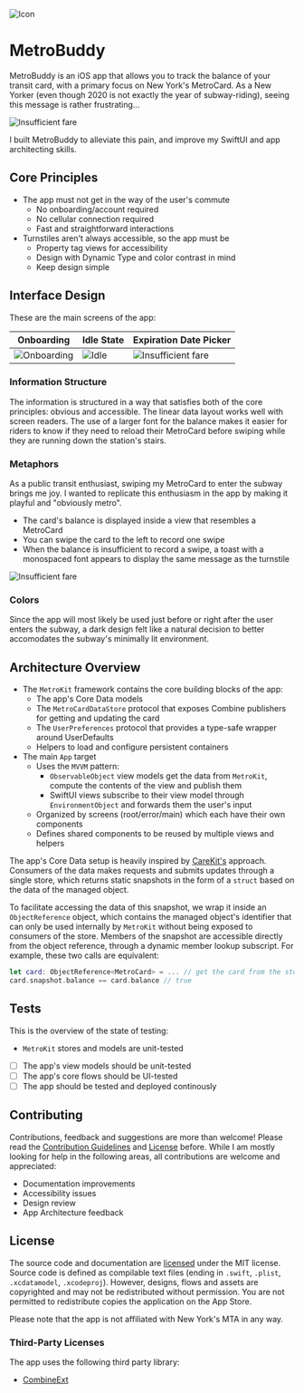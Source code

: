 ![Icon](.github/icon.png)

# MetroBuddy

MetroBuddy is an iOS app that allows you to track the balance of your transit card, with a primary focus on New York's MetroCard. As a New Yorker (even though 2020 is not exactly the year of subway-riding), seeing this message is rather frustrating...

![Insufficient fare](.github/fare.png)

I built MetroBuddy to alleviate this pain, and improve my SwiftUI and app architecting skills.

## Core Principles

- The app must not get in the way of the user's commute
    - No onboarding/account required
    - No cellular connection required
    - Fast and straightforward interactions
- Turnstiles aren't always accessible, so the app must be
    - Property tag views for accessibility 
    - Design with Dynamic Type and color contrast in mind
    - Keep design simple

## Interface Design

These are the main screens of the app:

| Onboarding | Idle State | Expiration Date Picker |
|---|---|---|
| ![Onboarding](.github/onboarding.png) | ![Idle](.github/idle.png) | ![Insufficient fare](.github/expiration.png) |

### Information Structure
The information is structured in a way that satisfies both of the core principles: obvious and accessible. The linear data layout works well with screen readers. The use of a larger font for the balance makes it easier for riders to know if they need to reload their MetroCard before swiping while they are running down the station's stairs.

### Metaphors
As a public transit enthusiast, swiping my MetroCard to enter the subway brings me joy. I wanted to replicate this enthusiasm in the app by making it playful and "obviously metro". 
- The card's balance is displayed inside a view that resembles a MetroCard
- You can swipe the card to the left to record one swipe
- When the balance is insufficient to record a swipe, a toast with a monospaced font appears to display the same message as the turnstile

![Insufficient fare](.github/appflow.gif)

### Colors
Since the app will most likely be used just before or right after the user enters the subway, a dark design felt like a natural decision to better accomodates the subway's minimally lit environment.

## Architecture Overview

- The `MetroKit` framework contains the core building blocks of the app:
    - The app's Core Data models
    - The `MetroCardDataStore` protocol that exposes Combine publishers for getting and updating the card
    - The `UserPreferences` protocol that provides a type-safe wrapper around UserDefaults
    - Helpers to load and configure persistent containers
- The main `App` target
    - Uses the `MVVM` pattern: 
        - `ObservableObject` view models get the data from `MetroKit`, compute the contents of the view and publish them
        - SwiftUI views subscribe to their view model through `EnvironmentObject` and forwards them the user's input 
    - Organized by screens (root/error/main) which each have their own components
    - Defines shared components to be reused by multiple views and helpers
    
The app's Core Data setup is heavily inspired by [CareKit's](https://github.com/carekit-apple/CareKit) approach. Consumers of the data makes requests and submits updates through a single store, which returns static snapshots in the form of a `struct` based on the data of the managed object.

To facilitate accessing the data of this snapshot, we wrap it inside an `ObjectReference` object, which contains the managed object's identifier that can only be used internally by `MetroKit` without being exposed to consumers of the store. Members of the snapshot are accessible directly from the
object reference, through a dynamic member lookup subscript. For example, these two calls are equivalent:

```swift
let card: ObjectReference<MetroCard> = ... // get the card from the store
card.snapshot.balance == card.balance // true
```

## Tests

This is the overview of the state of testing:
- `MetroKit` stores and models are unit-tested
- [ ] The app's view models should be unit-tested
- [ ] The app's core flows should be UI-tested
- [ ] The app should be tested and deployed continously

## Contributing

Contributions, feedback and suggestions are more than welcome! Please read the [Contribution Guidelines](CONTRIBUTING.md) and [License](LICENSE.md) before. While I am mostly looking for help in the following areas, all contributions are welcome and appreciated:

- Documentation improvements
- Accessibility issues
- Design review
- App Architecture feedback

## License

The source code and documentation are [licensed](LICENSE) under the MIT license. Source code is defined as compilable text files (ending in `.swift`, `.plist`, `.xcdatamodel`, `.xcodeproj`). However, designs, flows and assets are copyrighted and may not be redistributed without permission. You are not permitted to redistribute copies the application on the App Store. 

Please note that the app is not affiliated with New York's MTA in any way.

### Third-Party Licenses
The app uses the following third party library:
- [CombineExt](https://github.com/CombineCommunity/CombineExt)
